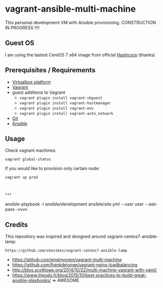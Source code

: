 # vagrant-ansible-multi-machine

This personal development VM with Ansible provisioning. CONSTRUCTION IN PROGRESS !!!!


## Guest OS

I am using the lastest CentOS 7 x64 image from official [Hashicorp](https://atlas.hashicorp.com/centos/7) (thanks)

## Prerequisites / Requirements

- [Virtualbox platform](https://www.virtualbox.org/wiki/Downloads)
- [Vagrant](https://docs.vagrantup.com/v2/installation/)
- guest additions to Vagrant
  - `vagrant plugin install vagrant-vbguest`
  - `vagrant plugin install vagrant-hostmanager`
  - `vagrant plugin install vagrant-env`
  - `vagrant plugin install vagrant-auto_network`
- [Git](https://git-scm.com/)
- [Ansible](http://docs.ansible.com/ansible/intro_installation.html)


## Usage

Check vagrant machines: 

    vagrant global-status

If you would like to provision only certain node:

    vagrant up prod

## ...

ansible-playbook -i ansible/development ansible/site.yml --user user --ask-pass -vvvv



## Credits
This repository was inspired and designed around vagrant-centos7-ansible-lamp:
    
    https://github.com/skecskes/vagrant-centos7-ansible-lamp


- https://github.com/enginyoyen/vagrant-multi-machine
- https://github.com/frankdejonge/vagrant-nginx-loadbalancing
- http://blog.scottlowe.org/2014/10/22/multi-machine-vagrant-with-yaml/
- https://www.theodo.fr/blog/2015/10/best-practices-to-build-great-ansible-playbooks/  => AWESOME


